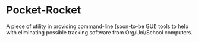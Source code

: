 # Pocket-Rocket
A piece of utility in providing command-line (soon-to-be GUI) tools to help with eliminating possible tracking software from Org/Uni/School computers.
